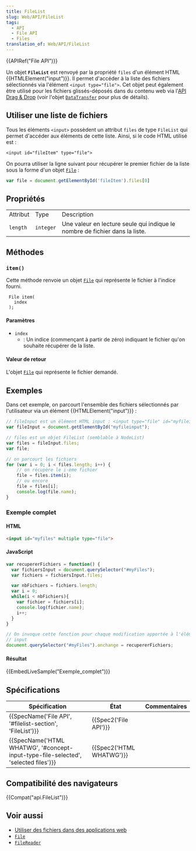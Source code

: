 ```yaml
---
title: FileList
slug: Web/API/FileList
tags:
  - API
  - File API
  - Files
translation_of: Web/API/FileList
---
```

{{APIRef("File API")}}

Un objet **`FileList`** est renvoyé par la propriété `files` d'un élément HTML {{HTMLElement("input")}}. Il permet d'accéder à la liste des fichiers sélectionnés via l'élément `<input type="file">`. Cet objet peut également être utilisé pour les fichiers glissés-déposés dans du contenu web via l'[API Drag & Drop](/fr/docs/Web/API/API_HTML_Drag_and_Drop) (voir l'objet [`DataTransfer`](/fr/docs/Web/API/DataTransfer) pour plus de détails).

## Utiliser une liste de fichiers

Tous les éléments `<input>` possèdent un attribut `files` de type `FileList` qui permet d'accéder aux éléments de cette liste. Ainsi, si le code HTML utilisé est :

    <input id="fileItem" type="file">

On pourra utiliser la ligne suivant pour récupérer le premier fichier de la liste sous la forme d'un objet [`File`](/fr/docs/Web/API/File) :

```js
var file = document.getElementById('fileItem').files[0]
```

## Propriétés

<table class="standard-table">
  <tbody>
    <tr>
      <td class="header">Attribut</td>
      <td class="header">Type</td>
      <td class="header">Description</td>
    </tr>
    <tr>
      <td><code>length</code></td>
      <td><code>integer</code></td>
      <td>
        Une valeur en lecture seule qui indique le nombre de fichier dans la
        liste.
      </td>
    </tr>
  </tbody>
</table>

## Méthodes

### `item()`

Cette méthode renvoie un objet [`File`](/fr/docs/Web/API/File) qui représente le fichier à l'indice fourni.

     File item(
       index
     );

#### Paramètres

- `index`
  - : Un indice (commençant à partir de zéro) indiquant le fichier qu'on souhaite récupérer de la liste.

#### Valeur de retour

L'objet [`File`](/fr/docs/Web/API/File) qui représente le fichier demandé.

## Exemples

Dans cet exemple, on parcourt l'ensemble des fichiers sélectionnés par l'utilisateur via un élément {{HTMLElement("input")}} :

```js
// fileInput est un élément HTML input : <input type="file" id="myfileinput" multiple>
var fileInput = document.getElementById("myfileinput");

// files est un objet FileList (semblable à NodeList)
var files = fileInput.files;
var file;

// on parcourt les fichiers
for (var i = 0; i < files.length; i++) {
    // on récupère le i-ème fichier
    file = files.item(i);
    // ou encore
    file = files[i];
    console.log(file.name);
}
```

### Exemple complet

#### HTML

```html
<input id="myfiles" multiple type="file">
```

#### JavaScript

```js
var recupererFichiers = function() {
  var fichiersInput = document.querySelector("#myFiles");
  var fichiers = fichiersInput.files;

  var nbFichiers = fichiers.length;
  var i = 0;
  while(i < nbFichiers){
    var fichier = fichiers[i];
    console.log(fichier.name);
    i++;
  }
}

// On invoque cette fonction pour chaque modification apportée à l'élément
// input
document.querySelector("#myFiles").onchange = recupererFichiers;
```

#### Résultat

{{EmbedLiveSample("Exemple_complet")}}

## Spécifications

| Spécification                                                                                                | État                             | Commentaires |
| ------------------------------------------------------------------------------------------------------------ | -------------------------------- | ------------ |
| {{SpecName('File API', '#filelist-section', 'FileList')}}                                 | {{Spec2('File API')}}     |              |
| {{SpecName('HTML WHATWG', '#concept-input-type-file-selected', 'selected files')}} | {{Spec2('HTML WHATWG')}} |              |

## Compatibilité des navigateurs

{{Compat("api.FileList")}}

## Voir aussi

- [Utiliser des fichiers dans des applications web](/fr/docs/Web/API/File/Using_files_from_web_applications)
- [`File`](/fr/docs/Web/API/File)
- [`FileReader`](/fr/docs/Web/API/FileReader)
